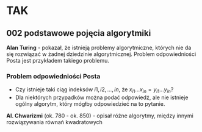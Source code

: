 # TAK

## 002 podstawowe pojęcia algorytmiki

**Alan Turing** - pokazał, że istnieją problemy algorytmiczne, których nie da się rozwiązać w żadnej dziedzinie algorytmicznej. Problem odpowiedniości Posta jest przykładem takiego problemu.

### Problem odpowiedniości Posta

- Czy istnieje taki ciąg indeksów $i1, i2, …, in$, że $x_{i1}…x_{in} = y_{i1}…y_{in}$?
- Dla niektórych przypadków można podać odpowiedź, ale nie istnieje ogólny algorytm, który mógłby odpowiedzieć na to pytanie.

**Al. Chwarizmi** (ok. 780 - ok. 850) - opisał różne algorytmy, między innymi rozwiązywania równań kwadratowych
